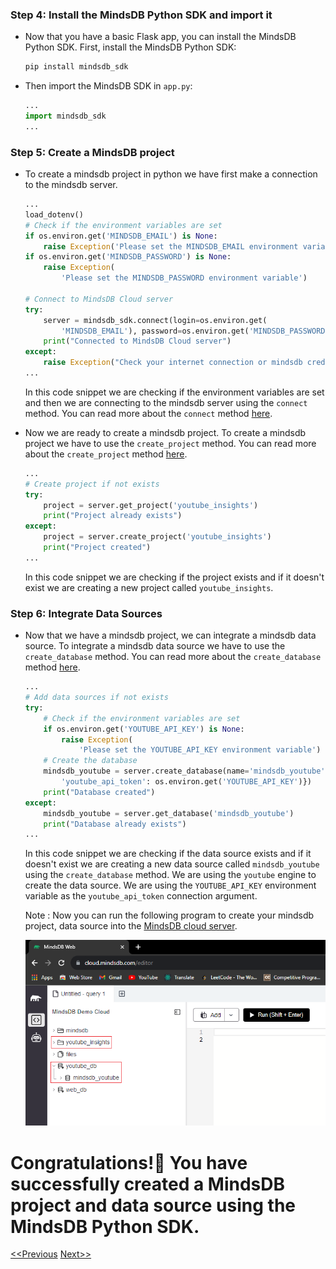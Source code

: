 ### Step 4: Install the MindsDB Python SDK and import it

- Now that you have a basic Flask app, you can install the MindsDB Python SDK. First, install the MindsDB Python SDK:

  ```ps
  pip install mindsdb_sdk
  ```

- Then import the MindsDB SDK in `app.py`:

  ```py
  ...
  import mindsdb_sdk
  ...
  ```

### Step 5: Create a MindsDB project

- To create a mindsdb project in python we have first make a connection to the mindsdb server.

  ```py
  ...
  load_dotenv()
  # Check if the environment variables are set
  if os.environ.get('MINDSDB_EMAIL') is None:
      raise Exception('Please set the MINDSDB_EMAIL environment variable')
  if os.environ.get('MINDSDB_PASSWORD') is None:
      raise Exception(
          'Please set the MINDSDB_PASSWORD environment variable')

  # Connect to MindsDB Cloud server
  try:
      server = mindsdb_sdk.connect(login=os.environ.get(
          'MINDSDB_EMAIL'), password=os.environ.get('MINDSDB_PASSWORD'))
      print("Connected to MindsDB Cloud server")
  except:
      raise Exception("Check your internet connection or mindsdb credentials")
  ...
  ```

  In this code snippet we are checking if the environment variables are set and then we are connecting to the mindsdb server using the `connect` method. You can read more about the `connect` method [here](https://docs.mindsdb.com/sdk_python/connect).

- Now we are ready to create a mindsdb project. To create a mindsdb project we have to use the `create_project` method. You can read more about the `create_project` method [here](https://docs.mindsdb.com/sdk_python/create_project).

  ```py
  ...
  # Create project if not exists
  try:
      project = server.get_project('youtube_insights')
      print("Project already exists")
  except:
      project = server.create_project('youtube_insights')
      print("Project created")
  ...
  ```

  In this code snippet we are checking if the project exists and if it doesn't exist we are creating a new project called `youtube_insights`.

### Step 6: Integrate Data Sources

- Now that we have a mindsdb project, we can integrate a mindsdb data source. To integrate a mindsdb data source we have to use the `create_database` method. You can read more about the `create_database` method [here](https://docs.mindsdb.com/sdk_python/create_database).

  ```py
  ...
  # Add data sources if not exists
  try:
      # Check if the environment variables are set
      if os.environ.get('YOUTUBE_API_KEY') is None:
          raise Exception(
              'Please set the YOUTUBE_API_KEY environment variable')
      # Create the database
      mindsdb_youtube = server.create_database(name='mindsdb_youtube', engine='youtube', connection_args={
          'youtube_api_token': os.environ.get('YOUTUBE_API_KEY')})
      print("Database created")
  except:
      mindsdb_youtube = server.get_database('mindsdb_youtube')
      print("Database already exists")
  ...
  ```
  In this code snippet we are checking if the data source exists and if it doesn't exist we are creating a new data source called `mindsdb_youtube` using the `create_database` method. We are using the `youtube` engine to create the data source. We are using the `YOUTUBE_API_KEY` environment variable as the `youtube_api_token` connection argument.
  
  Note : Now you can run the following program to create your mindsdb project, data source into the [MindsDB cloud server](https://cloud.mindsdb.com/).

  ![MindsDB Cloud Editor](./assets/img/mindsdb-cloud-editor.png)

# Congratulations!🎊 You have successfully created a MindsDB project and data source using the MindsDB Python SDK.

[<<Previous](./index.md) [Next>>](./page2.md)
